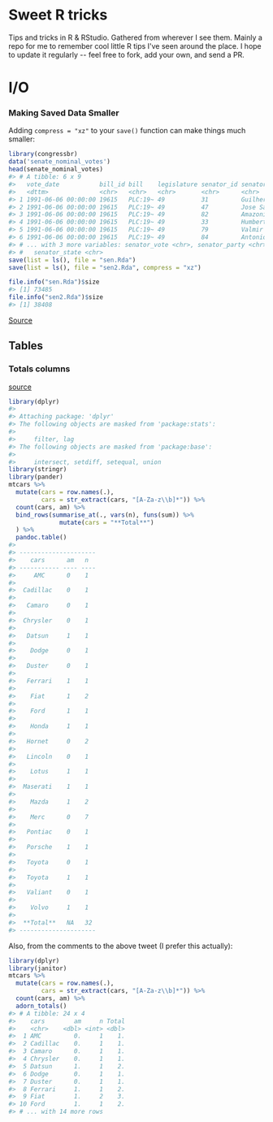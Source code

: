 
Sweet R tricks
==============

Tips and tricks in R & RStudio. Gathered from wherever I see them. Mainly a repo for me to remember cool little R tips I've seen around the place. I hope to update it regularly -- feel free to fork, add your own, and send a PR.

I/O
===

### Making Saved Data Smaller

Adding `compress = "xz"` to your `save()` function can make things much smaller:

``` r
library(congressbr)
data('senate_nominal_votes')
head(senate_nominal_votes)
#> # A tibble: 6 x 9
#>   vote_date           bill_id bill    legislature senator_id senator_name 
#>   <dttm>              <chr>   <chr>   <chr>       <chr>      <chr>        
#> 1 1991-06-06 00:00:00 19615   PLC:19~ 49          31         Guilherme Pa~
#> 2 1991-06-06 00:00:00 19615   PLC:19~ 49          47         Jose Sarney  
#> 3 1991-06-06 00:00:00 19615   PLC:19~ 49          82         Amazonino Me~
#> 4 1991-06-06 00:00:00 19615   PLC:19~ 49          33         Humberto Luc~
#> 5 1991-06-06 00:00:00 19615   PLC:19~ 49          79         Valmir Campe~
#> 6 1991-06-06 00:00:00 19615   PLC:19~ 49          84         Antonio Mariz
#> # ... with 3 more variables: senator_vote <chr>, senator_party <chr>,
#> #   senator_state <chr>
save(list = ls(), file = "sen.Rda")
save(list = ls(), file = "sen2.Rda", compress = "xz")

file.info("sen.Rda")$size
#> [1] 73485
file.info("sen2.Rda")$size
#> [1] 38408
```

[Source](https://twitter.com/ikashnitsky/status/973325892956184576)

Tables
------

### Totals columns

[source](https://twitter.com/andrewheiss/status/973325552596664321?s=03)

``` r
library(dplyr)
#> 
#> Attaching package: 'dplyr'
#> The following objects are masked from 'package:stats':
#> 
#>     filter, lag
#> The following objects are masked from 'package:base':
#> 
#>     intersect, setdiff, setequal, union
library(stringr)
library(pander)
mtcars %>% 
  mutate(cars = row.names(.),
         cars = str_extract(cars, "[A-Za-z\\b]*")) %>% 
  count(cars, am) %>% 
  bind_rows(summarise_at(., vars(n), funs(sum)) %>%
              mutate(cars = "**Total**")
  ) %>% 
  pandoc.table()
#> 
#> ---------------------
#>    cars      am   n  
#> ----------- ---- ----
#>     AMC      0    1  
#> 
#>  Cadillac    0    1  
#> 
#>   Camaro     0    1  
#> 
#>  Chrysler    0    1  
#> 
#>   Datsun     1    1  
#> 
#>    Dodge     0    1  
#> 
#>   Duster     0    1  
#> 
#>   Ferrari    1    1  
#> 
#>    Fiat      1    2  
#> 
#>    Ford      1    1  
#> 
#>    Honda     1    1  
#> 
#>   Hornet     0    2  
#> 
#>   Lincoln    0    1  
#> 
#>    Lotus     1    1  
#> 
#>  Maserati    1    1  
#> 
#>    Mazda     1    2  
#> 
#>    Merc      0    7  
#> 
#>   Pontiac    0    1  
#> 
#>   Porsche    1    1  
#> 
#>   Toyota     0    1  
#> 
#>   Toyota     1    1  
#> 
#>   Valiant    0    1  
#> 
#>    Volvo     1    1  
#> 
#>  **Total**   NA   32 
#> ---------------------
```

Also, from the comments to the above tweet (I prefer this actually):

``` r
library(dplyr)
library(janitor)
mtcars %>% 
  mutate(cars = row.names(.),
         cars = str_extract(cars, "[A-Za-z\\b]*")) %>% 
  count(cars, am) %>% 
  adorn_totals()
#> # A tibble: 24 x 4
#>    cars        am     n Total
#>    <chr>    <dbl> <int> <dbl>
#>  1 AMC         0.     1    1.
#>  2 Cadillac    0.     1    1.
#>  3 Camaro      0.     1    1.
#>  4 Chrysler    0.     1    1.
#>  5 Datsun      1.     1    2.
#>  6 Dodge       0.     1    1.
#>  7 Duster      0.     1    1.
#>  8 Ferrari     1.     1    2.
#>  9 Fiat        1.     2    3.
#> 10 Ford        1.     1    2.
#> # ... with 14 more rows
```
